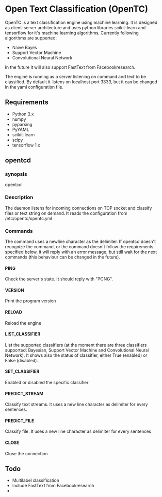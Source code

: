 # Open Text Classification (OpenTC)

OpenTC is a text classification engine using machine learning. It is designed as client-server architecture and uses 
python libraries scikit-learn and tensorflow for it's machine learning algorithms. 
Currently following algorithms are supported:

- Naive Bayes
- Support Vector Machine
- Convolutional Neural Network

In the future it will also support FastText from Facebookresearch. 

The engine is running as a server listening on command and text to be classified. By default it listens on localhost 
port 3333, but it can be changed in the yaml configuration file. 

## Requirements
- Python 3.x
- numpy
- pyparsing
- PyYAML
- scikit-learn
- scipy
- tensorflow 1.x

## opentcd

### synopsis
opentcd

### Description
The daemon listens for incoming connections on TCP socket and classify files or text string on demand. 
It reads the configuration from /etc/opentc/opentc.yml


### Commands
The command uses a newline character as the delimiter. If opentcd doesn't recognize the command, 
or the command doesn't follow the requirements specified below, it will reply with an error message, but still wait 
for the next commands (this behaviour can be changed in the future).

#### PING
Check the server's state. It should reply with "PONG".

#### VERSION
Print the program version

#### RELOAD
Reload the engine

#### LIST_CLASSIFIER
List the supported classifiers (at the moment there are three classifiers
supported: Bayesian, Support Vector Machine and Convolutional Neural Network). It shows also 
the status of classifier, either True (enabled) or False (disabled).

#### SET_CLASSIFIER
Enabled or disabled the specific classifier

#### PREDICT_STREAM
Classify text streams. It uses a new line character as delimiter for every sentences. 

#### PREDICT_FILE
Classify file. It uses a new line character as delimiter for every sentences

#### CLOSE
Close the connection

## Todo
- Multilabel classification
- Include FastText from Facebookresearch
- 